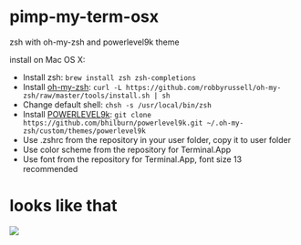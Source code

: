 # pimp-my-term-osx
zsh with oh-my-zsh and powerlevel9k theme

install on Mac OS X:

* Install zsh: `brew install zsh zsh-completions`
* Install [oh-my-zsh](https://github.com/robbyrussell/oh-my-zsh): `curl -L https://github.com/robbyrussell/oh-my-zsh/raw/master/tools/install.sh | sh`
* Change default shell: `chsh -s /usr/local/bin/zsh`
* Install [POWERLEVEL9k](https://github.com/bhilburn/powerlevel9k/wiki/Install-Instructions#step-1-install-powerlevel9k): `git clone https://github.com/bhilburn/powerlevel9k.git ~/.oh-my-zsh/custom/themes/powerlevel9k`
* Use .zshrc from the repository in your user folder, copy it to user folder
* Use color scheme from the repository for Terminal.App
* Use font from the repository for Terminal.App, font size 13 recommended

# looks like that

<img src="https://cloud.githubusercontent.com/assets/1083174/17276178/a698fe86-5742-11e6-819d-1691dc551452.png">

